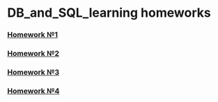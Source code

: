 # DB_and_SQL_learning homeworks

### [Homework №1](lesson_1/Homework_1.md)
### [Homework №2](lesson_2/Homework_2.md)
### [Homework №3](lesson_3/Homework_3.md)
### [Homework №4](lesson_4/Homework_4.md)
